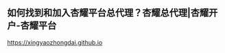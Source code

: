 ## 如何找到和加入杏耀平台总代理？杏耀总代理|杏耀开户-杏耀平台

<https://xingyaozhongdai.github.io>

<!--
**xingyaozhongdai/xingyaozhongdai** is a ✨ _special_ ✨ repository because its `README.md` (this file) appears on your GitHub profile.

Here are some ideas to get you started:

- 🔭 I’m currently working on ...
- 🌱 I’m currently learning ...
- 👯 I’m looking to collaborate on ...
- 🤔 I’m looking for help with ...
- 💬 Ask me about ...
- 📫 How to reach me: ...
- 😄 Pronouns: ...
- ⚡ Fun fact: ...
-->
